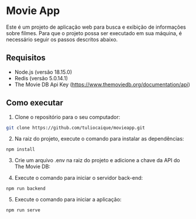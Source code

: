 # Movie App
Este é um projeto de aplicação web para busca e exibição de informações sobre filmes. Para que o projeto possa ser executado em sua máquina, é necessário seguir os passos descritos abaixo.

## Requisitos
- Node.js (versão 18.15.0)
- Redis (versão 5.0.14.1)
- The Movie DB Api Key (https://www.themoviedb.org/documentation/api)


## Como executar
1. Clone o repositório para o seu computador:
```bash
git clone https://github.com/tuliocaique/movieapp.git
```

2. Na raiz do projeto, execute o comando para instalar as dependências:

```
npm install
```

3. Crie um arquivo .env na raiz do projeto e adicione a chave da API do The Movie DB:

4. Execute o comando para iniciar o servidor back-end:
```
npm run backend
```
5. Execute o comando para iniciar a aplicação:
```
npm run serve
```